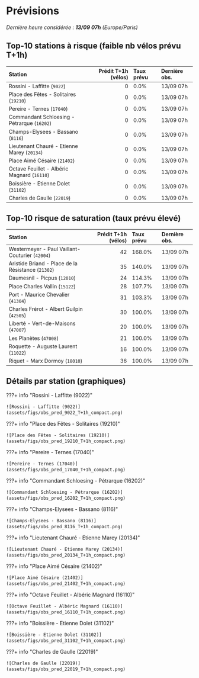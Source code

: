 # Prévisions

*Dernière heure considérée : **13/09 07h** (Europe/Paris)*

## Top-10 stations à risque (faible nb vélos prévu T+1h)

| Station                                     |   Prédit T+1h (vélos) | Taux prévu   | Dernière obs.   |
|:--------------------------------------------|----------------------:|:-------------|:----------------|
| Rossini - Laffitte (`9022`)                 |                     0 | 0.0%         | 13/09 07h       |
| Place des Fêtes - Solitaires (`19210`)      |                     0 | 0.0%         | 13/09 07h       |
| Pereire - Ternes (`17040`)                  |                     0 | 0.0%         | 13/09 07h       |
| Commandant Schloesing - Pétrarque (`16202`) |                     0 | 0.0%         | 13/09 07h       |
| Champs-Elysees - Bassano (`8116`)           |                     0 | 0.0%         | 13/09 07h       |
| Lieutenant Chauré - Etienne Marey (`20134`) |                     0 | 0.0%         | 13/09 07h       |
| Place Aimé Césaire (`21402`)                |                     0 | 0.0%         | 13/09 07h       |
| Octave Feuillet - Albéric Magnard (`16110`) |                     0 | 0.0%         | 13/09 07h       |
| Boissière - Etienne Dolet (`31102`)         |                     0 | 0.0%         | 13/09 07h       |
| Charles de Gaulle (`22019`)                 |                     0 | 0.0%         | 13/09 07h       |

## Top-10 risque de saturation (taux prévu élevé)

| Station                                            |   Prédit T+1h (vélos) | Taux prévu   | Dernière obs.   |
|:---------------------------------------------------|----------------------:|:-------------|:----------------|
| Westermeyer - Paul Vaillant-Couturier (`42004`)    |                    42 | 168.0%       | 13/09 07h       |
| Aristide Briand - Place de la Résistance (`21302`) |                    35 | 140.0%       | 13/09 07h       |
| Daumesnil - Picpus (`12010`)                       |                    24 | 114.3%       | 13/09 07h       |
| Place Charles Vallin (`15122`)                     |                    28 | 107.7%       | 13/09 07h       |
| Port - Maurice Chevalier (`41304`)                 |                    31 | 103.3%       | 13/09 07h       |
| Charles Frérot - Albert Guilpin (`42505`)          |                    30 | 100.0%       | 13/09 07h       |
| Liberté - Vert-de-Maisons (`47007`)                |                    20 | 100.0%       | 13/09 07h       |
| Les Planètes (`47008`)                             |                    21 | 100.0%       | 13/09 07h       |
| Roquette - Auguste Laurent (`11022`)               |                    16 | 100.0%       | 13/09 07h       |
| Riquet - Marx Dormoy (`18010`)                     |                    36 | 100.0%       | 13/09 07h       |

## Détails par station (graphiques)

???+ info "Rossini - Laffitte (9022)"

    ![Rossini - Laffitte (9022)](assets/figs/obs_pred_9022_T+1h_compact.png)

???+ info "Place des Fêtes - Solitaires (19210)"

    ![Place des Fêtes - Solitaires (19210)](assets/figs/obs_pred_19210_T+1h_compact.png)

???+ info "Pereire - Ternes (17040)"

    ![Pereire - Ternes (17040)](assets/figs/obs_pred_17040_T+1h_compact.png)

???+ info "Commandant Schloesing - Pétrarque (16202)"

    ![Commandant Schloesing - Pétrarque (16202)](assets/figs/obs_pred_16202_T+1h_compact.png)

???+ info "Champs-Elysees - Bassano (8116)"

    ![Champs-Elysees - Bassano (8116)](assets/figs/obs_pred_8116_T+1h_compact.png)

???+ info "Lieutenant Chauré - Etienne Marey (20134)"

    ![Lieutenant Chauré - Etienne Marey (20134)](assets/figs/obs_pred_20134_T+1h_compact.png)

???+ info "Place Aimé Césaire (21402)"

    ![Place Aimé Césaire (21402)](assets/figs/obs_pred_21402_T+1h_compact.png)

???+ info "Octave Feuillet - Albéric Magnard (16110)"

    ![Octave Feuillet - Albéric Magnard (16110)](assets/figs/obs_pred_16110_T+1h_compact.png)

???+ info "Boissière - Etienne Dolet (31102)"

    ![Boissière - Etienne Dolet (31102)](assets/figs/obs_pred_31102_T+1h_compact.png)

???+ info "Charles de Gaulle (22019)"

    ![Charles de Gaulle (22019)](assets/figs/obs_pred_22019_T+1h_compact.png)

